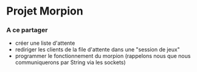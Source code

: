 
# Projet Morpion
### A ce partager
- créer une liste d'attente
- rediriger les clients de la file d'attente dans une "session de jeux"
- programmer le fonctionnement du morpion (rappelons nous que nous communiquerons par String via les sockets)
